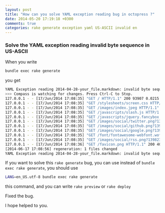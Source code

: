 ```yaml
---
layout: post
title: "How can you solve YAML exception reading bug in octopress ?"
date: 2014-05-20 17:19:18 +0300
comments: true
categories: rake generate exception yaml US-ASCII invalid en
---
```


### Solve the YAML exception reading invalid byte sequence in US-ASCII

When you write

```bash
bundle exec rake generate
```

<!-- more -->

you get

``` bash
YAML Exception reading 2014-04-28-your_file.markdown: invalid byte sequence in US-ASCII
>>> Compass is watching for changes. Press Ctrl-C to Stop.
127.0.0.1 - - [17/Jun/2014 17:08:35] "GET / HTTP/1.1" 200 93907 0.0215
127.0.0.1 - - [17/Jun/2014 17:08:35] "GET /stylesheets/screen.css HTTP/1.1" 200 28107 0.0019
127.0.0.1 - - [17/Jun/2014 17:08:35] "GET /images/index.jpeg HTTP/1.1" 200 7466 0.0020
127.0.0.1 - - [17/Jun/2014 17:08:35] "GET /javascripts/slash.js HTTP/1.1" 200 1786 0.0010
127.0.0.1 - - [17/Jun/2014 17:08:35] "GET /javascripts/jquery.fancybox.pack.js HTTP/1.1" 200 17638 0.0014
127.0.0.1 - - [17/Jun/2014 17:08:35] "GET /images/social/twitter.png?1398238298 HTTP/1.1" 200 554 0.0009
127.0.0.1 - - [17/Jun/2014 17:08:35] "GET /images/social/github.png?1398238298 HTTP/1.1" 200 581 0.0029
127.0.0.1 - - [17/Jun/2014 17:08:35] "GET /images/social/google.png?1398238298 HTTP/1.1" 200 602 0.0034
127.0.0.1 - - [17/Jun/2014 17:08:35] "GET /font/fontawesome-webfont.woff HTTP/1.1" 200 23416 0.0034
127.0.0.1 - - [17/Jun/2014 17:08:35] "GET /images/social/rss.png?1398238298 HTTP/1.1" 200 619 0.0069
127.0.0.1 - - [17/Jun/2014 17:08:36] "GET /favicon.png HTTP/1.1" 200 400 0.0009
[2014-06-17 17:08:56] regeneration: 1 files changed
YAML Exception reading 2014-04-28-your_file.markdown: invalid byte sequence in US-ASCII
```
If you want to solve this `rake generate` bug, you can use instead of `bundle exec rake generate`,
you should use


``` bash
LANG=en_US.utf-8 bundle exec rake generate
```
this command, and you can write `rake preview` or `rake deploy`

Fixed the bug.

I hope helped to you.
